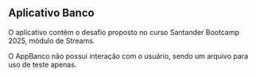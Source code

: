 ## Aplicativo Banco
O aplicativo contém o desafio proposto no curso Santander Bootcamp 2025, módulo de Streams.

O AppBanco não possui interação com o usuário, sendo um arquivo para uso de teste apenas.
